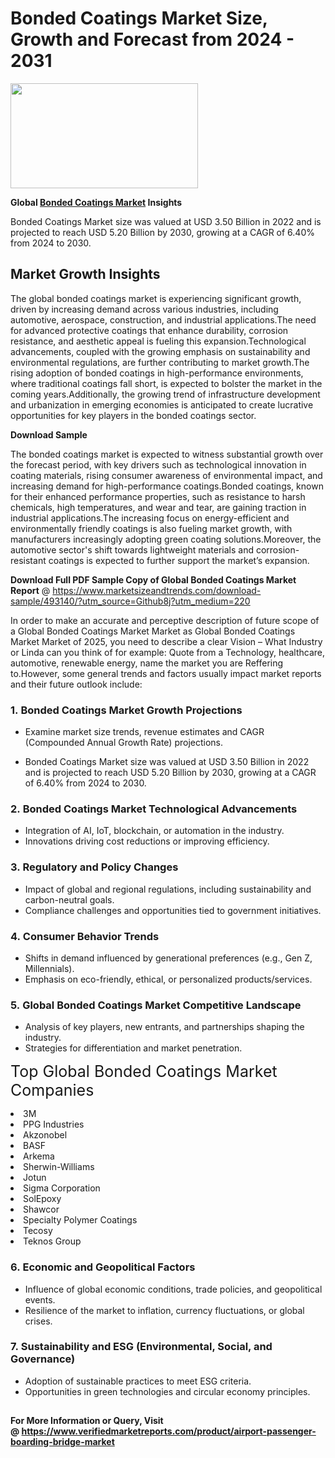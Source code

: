 <H1>Bonded Coatings Market Size, Growth and Forecast from 2024 - 2031</H1><img class="aligncenter size-medium wp-image-584254" src="https://thirdeyenews.in/wp-content/uploads/2024/09/Global-Market-Research-300x168.jpeg" alt="" width="300" height="168" /><p><strong>Global&nbsp;<a href="https://www.marketsizeandtrends.com/download-sample/493140/?utm_source=Github8j?utm_medium=220">Bonded Coatings Market</a> Insights</strong></p><p>Bonded Coatings Market size was valued at USD 3.50 Billion in 2022 and is projected to reach USD 5.20 Billion by 2030, growing at a CAGR of 6.40% from 2024 to 2030.</p><p><h2>Market Growth Insights</h2> <p>The global bonded coatings market is experiencing significant growth, driven by increasing demand across various industries, including automotive, aerospace, construction, and industrial applications.The need for advanced protective coatings that enhance durability, corrosion resistance, and aesthetic appeal is fueling this expansion.Technological advancements, coupled with the growing emphasis on sustainability and environmental regulations, are further contributing to market growth.The rising adoption of bonded coatings in high-performance environments, where traditional coatings fall short, is expected to bolster the market in the coming years.Additionally, the growing trend of infrastructure development and urbanization in emerging economies is anticipated to create lucrative opportunities for key players in the bonded coatings sector.</p> <p><strong>Download Sample</strong></p> <p>The bonded coatings market is expected to witness substantial growth over the forecast period, with key drivers such as technological innovation in coating materials, rising consumer awareness of environmental impact, and increasing demand for high-performance coatings.Bonded coatings, known for their enhanced performance properties, such as resistance to harsh chemicals, high temperatures, and wear and tear, are gaining traction in industrial applications.The increasing focus on energy-efficient and environmentally friendly coatings is also fueling market growth, with manufacturers increasingly adopting green coating solutions.Moreover, the automotive sector's shift towards lightweight materials and corrosion-resistant coatings is expected to further support the market’s expansion.</p> <p><span class=""><strong>Download Full PDF Sample Copy of Global Bonded Coatings Market Report</strong> @ <a href="https://www.marketsizeandtrends.com/download-sample/493140/?utm_source=Github8j?utm_medium=220" target="_blank">https://www.marketsizeandtrends.com/download-sample/493140/?utm_source=Github8j?utm_medium=220</a></span></p><p>In order to make an accurate and perceptive description of future scope of a Global&nbsp;Bonded Coatings Market Market as Global&nbsp;Bonded Coatings Market Market of 2025, you need to describe a clear Vision &ndash; What Industry or Linda can you think of for example: Quote from a Technology, healthcare, automotive, renewable energy, name the market you are Reffering to.However, some general trends and factors usually impact market reports and their future outlook include:</p><h3>1.&nbsp;<strong>Bonded Coatings Market Growth Projections</strong></h3><ul><li>Examine market size trends, revenue estimates and CAGR (Compounded Annual Growth Rate) projections.</li><li><p>Bonded Coatings Market size was valued at USD 3.50 Billion in 2022 and is projected to reach USD 5.20 Billion by 2030, growing at a CAGR of 6.40% from 2024 to 2030.</p></li></ul><h3>2.&nbsp;<strong>Bonded Coatings Market Technological Advancements</strong></h3><ul><li>Integration of AI, IoT, blockchain, or automation in the industry.</li><li>Innovations driving cost reductions or improving efficiency.</li></ul><h3>3.&nbsp;<strong>Regulatory and Policy Changes</strong></h3><ul><li>Impact of global and regional regulations, including sustainability and carbon-neutral goals.</li><li>Compliance challenges and opportunities tied to government initiatives.</li></ul><h3>4.&nbsp;<strong>Consumer Behavior Trends</strong></h3><ul><li>Shifts in demand influenced by generational preferences (e.g., Gen Z, Millennials).</li><li>Emphasis on eco-friendly, ethical, or personalized products/services.</li></ul><h3>5.&nbsp;<strong>Global Bonded Coatings Market Competitive Landscape</strong></h3><ul><li>Analysis of key players, new entrants, and partnerships shaping the industry.</li><li>Strategies for differentiation and market penetration.</li></ul><p data-pm-slice="1 1 []"><span style="color: inherit; font-family: inherit; font-size: 25px;">Top Global Bonded Coatings Market Companies</span></p><div class="" data-test-id=""><p><li>3M</li><li> PPG Industries</li><li> Akzonobel</li><li> BASF</li><li> Arkema</li><li> Sherwin-Williams</li><li> Jotun</li><li> Sigma Corporation</li><li> SolEpoxy</li><li> Shawcor</li><li> Specialty Polymer Coatings</li><li> Tecosy</li><li> Teknos Group</li></p></div><h3>6.&nbsp;<strong>Economic and Geopolitical Factors</strong></h3><ul><li>Influence of global economic conditions, trade policies, and geopolitical events.</li><li>Resilience of the market to inflation, currency fluctuations, or global crises.</li></ul><h3>7.&nbsp;<strong>Sustainability and ESG (Environmental, Social, and Governance)</strong></h3><ul><li>Adoption of sustainable practices to meet ESG criteria.</li><li>Opportunities in green technologies and circular economy principles.</li></ul><h2><strong style="font-size: 14px;">For More Information or Query, Visit @&nbsp;</strong><a style="background-color: #ffffff; font-size: 14px;" href="https://www.marketsizeandtrends.com/report/bonded-coatings-market/" target="_blank">https://www.verifiedmarketreports.com/product/airport-passenger-boarding-bridge-market</a></h2>